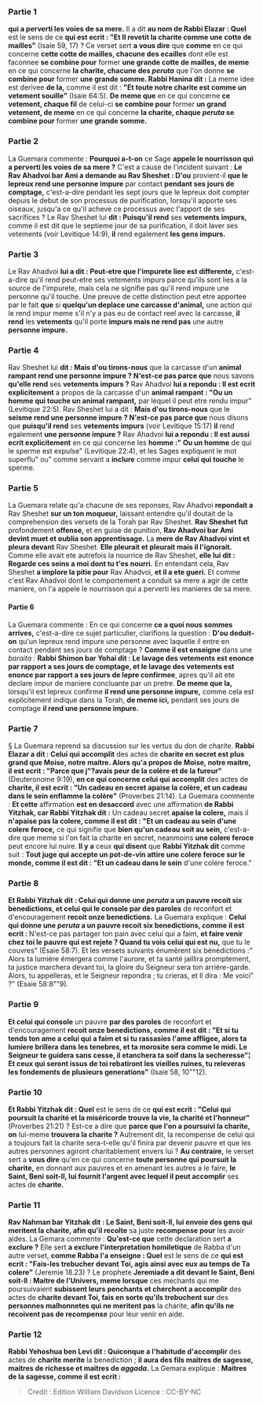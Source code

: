 
### Partie 1
<b>qui a perverti les voies de sa mere.</b> Il a dit <b>au nom de Rabbi Elazar : Quel</b> est le sens de ce <b>qui est ecrit : "Et Il revetit la charite comme une cotte de mailles"</b> (Isaie 59, 17) ? Ce verset sert <b>a vous dire</b> que <b>comme</b> en ce qui concerne <b>cette cotte de mailles, chacune des ecailles</b> dont elle est faconnee <b>se combine pour</b> former <b>une grande cotte de mailles, de meme</b> en ce qui concerne <b>la charite, chacune des <i>peruta</i></b> que l'on donne <b>se combine pour</b> former <b>une grande somme. Rabbi Hanina dit :</b> La meme idee est derivee <b>de la,</b> comme il est dit : <b>"Et toute notre charite est comme un vetement souille"</b> (Isaie 64:5). <b>De meme que</b> en ce qui concerne <b>ce vetement, chaque fil</b> de celui-ci <b>se combine pour</b> former <b>un grand vetement, de meme</b> en ce qui concerne <b>la charite, chaque <i>peruta</i> se combine pour</b> former <b>une grande somme.</b>

### Partie 2
La Guemara commente : <b>Pourquoi a-t-on</b> ce Sage <b>appele le nourrisson qui a perverti les voies de sa mere ?</b> C'est a cause de l'incident suivant : <b>Le Rav Ahadvoi bar Ami a demande au Rav Sheshet : D'ou</b> provient-il <b>que le lepreux rend une personne impure</b> par contact <b>pendant ses jours de comptage,</b> c'est-a-dire pendant les sept jours que le lepreux doit compter depuis le debut de son processus de purification, lorsqu'il apporte ses oiseaux, jusqu'a ce qu'il acheve ce processus avec l'apport de ses sacrifices ? Le Rav Sheshet lui <b>dit : Puisqu'il rend</b> ses <b>vetements impurs,</b> comme il est dit que le septieme jour de sa purification, il doit laver ses vetements (voir Levitique 14:9), <b>il</b> rend egalement <b>les gens impurs.</b>

### Partie 3
Le Rav Ahadvoi <b>lui a dit : Peut-etre que l'impurete liee est differente,</b> c'est-a-dire qu'il rend peut-etre ses vetements impurs parce qu'ils sont lies a la source de l'impurete, mais cela ne signifie pas qu'il rend impure une personne qu'il touche. Une preuve de cette distinction peut etre apportee par le fait <b>que</b> si <b>quelqu'un deplace une carcasse d'animal,</b> une action qui le rend impur meme s'il n'y a pas eu de contact reel avec la carcasse, <b>il rend</b> les <b>vetements</b> qu'il porte <b>impurs mais ne rend pas</b> une autre <b>personne impure.</b>

### Partie 4
Rav Sheshet lui <b>dit : Mais d'ou tirons-nous</b> que la carcasse d'un <b>animal rampant rend une personne impure ? N'est-ce pas parce que</b> nous savons <b>qu'elle rend</b> ses <b>vetements impurs ?</b> Rav Ahadvoi <b>lui a repondu : Il est ecrit explicitement</b> a propos de la carcasse d'un <b>animal rampant : "Ou un homme qui touche un animal rampant,</b> par lequel il peut etre rendu impur" (Levitique 22:5). Rav Sheshet lui a dit : <b>Mais d'ou tirons-nous</b> que le <b>seisme rend une personne impure ? N'est-ce pas parce que</b> nous disons que <b>puisqu'il rend</b> ses <b>vetements impurs</b> (voir Levitique 15:17) <b>il</b> rend egalement <b>une personne impure ?</b> Rav Ahadvoi <b>lui a repondu : Il est aussi ecrit explicitement</b> en ce qui concerne les <b>homme :" Ou un homme</b> de qui le sperme est expulse" (Levitique 22:4), et les Sages expliquent le mot superflu" ou" comme servant a <b>inclure</b> comme impur <b>celui qui touche</b> le sperme.

### Partie 5
La Guemara relate qu'a chacune de ses reponses, Rav Ahadvoi <b>repondait a</b> Rav Sheshet <b>sur un ton moqueur,</b> laissant entendre qu'il doutait de la comprehension des versets de la Torah par Rav Sheshet. <b>Rav Sheshet fut</b> profondement <b>offense,</b> et en guise de punition, <b>Rav Ahadvoi bar Ami devint muet et oublia son apprentissage.</b> La <b>mere de Rav Ahadvoi vint et pleura devant</b> Rav Sheshet. <b>Elle pleurait et pleurait mais il l'ignorait.</b> Comme elle avait ete autrefois la nourrice de Rav Sheshet, <b>elle lui dit : Regarde ces seins a moi dont tu t'es nourri.</b> En entendant cela, Rav Sheshet <b>a implore la pitie pour</b> Rav Ahadvoi, <b>et il a ete gueri.</b> Et comme c'est Rav Ahadvoi dont le comportement a conduit sa mere a agir de cette maniere, on l'a appele le nourrisson qui a perverti les manieres de sa mere.

#### Partie 6
La Guemara commente : En ce qui concerne <b>ce a quoi nous sommes arrives,</b> c'est-a-dire ce sujet particulier, clarifions la question : <b>D'ou deduit-on</b> qu'un lepreux rend impure une personne avec laquelle il entre en contact pendant ses jours de comptage ? <b>Comme il est enseigne</b> dans une <i>baraita</i> : <b>Rabbi Shimon bar Yohai dit : Le lavage des vetements est enonce par rapport a ses jours de comptage, et le lavage des vetements est enonce par rapport a ses jours de lepre confirmee</b>, apres qu'il ait ete declare impur de maniere concluante par un pretre. <b>De meme que la,</b> lorsqu'il est lepreux confirme <b>il rend une personne impure,</b> comme cela est explicitement indique dans la Torah, <b>de meme ici,</b> pendant ses jours de comptage <b>il rend une personne impure.</b>

### Partie 7
§ La Guemara reprend sa discussion sur les vertus du don de charite. <b>Rabbi Elazar a dit : Celui qui accomplit</b> des actes de <b>charite en secret est plus grand que Moise, notre maitre. Alors qu'a propos de Moise, notre maitre, il est ecrit : "Parce que j"?avais peur de la colère et de la fureur"</b> (Deuteronome 9:19), <b>en ce qui concerne celui qui accomplit</b> des actes de <b>charite, il est ecrit : "Un cadeau en secret apaise la colère, et un cadeau dans le sein enflamme la colère"</b> (Proverbes 21:14). La Guemara commente : <b>Et cette</b> affirmation <b>est en desaccord</b> avec une affirmation <b>de Rabbi Yitzhak, car Rabbi Yitzhak dit :</b> Un cadeau secret <b>apaise la colere,</b> mais il <b>n'apaise pas la colere, comme il est dit : "Et un cadeau au sein d'une colere feroce,</b> ce qui signifie que <b>bien qu'un cadeau soit au sein,</b> c'est-a-dire que meme si l'on fait la charite en secret, neanmoins <b>une colere feroce</b> peut encore lui nuire. <b>Il y a</b> ceux <b>qui disent</b> que <b>Rabbi Yitzhak dit</b> comme suit : <b>Tout juge qui accepte un pot-de-vin attire une colere feroce sur le monde, comme il est dit : "Et un cadeau dans le sein</b> d'une colere feroce."

### Partie 8
<b>Et Rabbi Yitzhak dit : Celui qui donne une <i>peruta</i> a un pauvre recoit six benedictions, et celui qui le console par des paroles</b> de reconfort et d'encouragement <b>recoit onze benedictions.</b> La Guemara explique : <b>Celui qui donne une <i>peruta</i> a un pauvre recoit six benedictions, comme il est ecrit : </b> N'est-ce pas partager</b> ton pain avec celui qui a faim, <b>et faire venir chez toi le pauvre qui est rejete ? Quand tu vois celui qui est nu,</b> que tu le couvres" (Esaie 58:7). Et les versets suivants énumèrent six bénédictions :" Alors ta lumière émergera comme l'aurore, et ta santé jaillira promptement, ta justice marchera devant toi, la gloire du Seigneur sera ton arrière-garde. Alors, tu appelleras, et le Seigneur repondra ; tu crieras, et Il dira : Me voici" ?" (Esaie 58:8""9).

### Partie 9
<b>Et celui qui console</b> un pauvre <b>par des paroles</b> de reconfort et d'encouragement <b>recoit onze benedictions, comme il est dit : "Et si tu tends ton ame a celui qui a faim et si tu rassasies l'ame affligee, alors ta lumiere brillera dans les tenebres, et ta morosite sera comme le midi. Le Seigneur te guidera sans cesse, il etanchera ta soif dans la secheresse"¦ Et ceux qui seront issus de toi rebatiront les vieilles ruines, tu releveras les fondements de plusieurs generations"</b> (Isaie 58, 10""12).

### Partie 10
<b>Et Rabbi Yitzhak dit : Quel</b> est le sens de ce <b>qui est ecrit : "Celui qui poursuit la charité et la miséricorde trouve la vie, la charité et l'honneur"</b> (Proverbes 21:21) ? Est-ce a dire que <b>parce que l'on a poursuivi la charite, on</b> lui-meme <b>trouvera la charite ?</b> Autrement dit, la recompense de celui qui a toujours fait la charite sera-t-elle qu'il finira par devenir pauvre et que les autres personnes agiront charitablement envers lui ? <b>Au contraire,</b> le verset sert a <b>vous dire</b> qu'en ce qui concerne <b>toute personne qui poursuit la charite,</b> en donnant aux pauvres et en amenant les autres a le faire, <b>le Saint, Beni soit-Il, lui fournit l'argent avec lequel il peut accomplir</b> ses actes de <b>charite.</b>

### Partie 11
<b>Rav Nahman bar Yitzhak dit : Le Saint, Beni soit-Il, lui envoie des gens qui meritent la charite, afin qu'il recolte</b> sa juste <b>recompense pour</b> les avoir aides.</b> La Gemara commente : <b>Qu'est-ce que</b> cette declaration sert <b>a exclure ?</b> Elle sert <b>a exclure l'interpretation homiletique</b> de Rabba d'un autre verset, <b>comme Rabba l'a enseigne : Quel</b> est le sens de ce <b>qui est ecrit : "Fais-les trebucher devant Toi, agis ainsi avec eux au temps de Ta colere"</b> (Jeremie 18.23) ? Le prophete <b>Jeremiade a dit devant le Saint, Beni soit-Il : Maitre de l'Univers, meme lorsque</b> ces mechants qui me poursuivaient <b>subissent leurs penchants et cherchent a accomplir</b> des actes de <b>charite devant Toi, fais en sorte qu'ils trebuchent sur</b> des <b>personnes malhonnetes qui ne meritent pas</b> la charite, <b>afin qu'ils ne recoivent pas de recompense</b> pour leur venir en aide.

### Partie 12
<b>Rabbi Yehoshua ben Levi dit : Quiconque a l'habitude d'accomplir</b> des actes de <b>charite merite</b> la benediction ; <b>il aura des fils maitres de sagesse, maitres de richesse et maitres de <i>aggada</i>.</b> La Gemara explique : <b>Maitres de la sagesse, comme il est ecrit :</b>

>Credit : Edition William Davidson
>Licence : CC-BY-NC